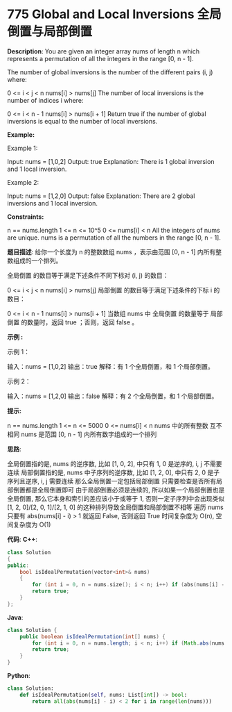 # 775 Global and Local Inversions 全局倒置与局部倒置

__Description__:
You are given an integer array nums of length n which represents a permutation of all the integers in the range [0, n - 1].

The number of global inversions is the number of the different pairs (i, j) where:

0 <= i < j < n
nums[i] > nums[j]
The number of local inversions is the number of indices i where:

0 <= i < n - 1
nums[i] > nums[i + 1]
Return true if the number of global inversions is equal to the number of local inversions.

__Example:__

Example 1:

Input: nums = [1,0,2]
Output: true
Explanation: There is 1 global inversion and 1 local inversion.

Example 2:

Input: nums = [1,2,0]
Output: false
Explanation: There are 2 global inversions and 1 local inversion.

__Constraints:__

n == nums.length
1 <= n <= 10^5
0 <= nums[i] < n
All the integers of nums are unique.
nums is a permutation of all the numbers in the range [0, n - 1].

__题目描述__:
给你一个长度为 n 的整数数组 nums ，表示由范围 [0, n - 1] 内所有整数组成的一个排列。

全局倒置 的数目等于满足下述条件不同下标对 (i, j) 的数目：

0 <= i < j < n
nums[i] > nums[j]
局部倒置 的数目等于满足下述条件的下标 i 的数目：

0 <= i < n - 1
nums[i] > nums[i + 1]
当数组 nums 中 全局倒置 的数量等于 局部倒置 的数量时，返回 true ；否则，返回 false 。

__示例 :__

示例 1：

输入：nums = [1,0,2]
输出：true
解释：有 1 个全局倒置，和 1 个局部倒置。

示例 2：

输入：nums = [1,2,0]
输出：false
解释：有 2 个全局倒置，和 1 个局部倒置。

__提示:__

n == nums.length
1 <= n <= 5000
0 <= nums[i] < n
nums 中的所有整数 互不相同
nums 是范围 [0, n - 1] 内所有数字组成的一个排列

__思路__:

全局倒置指的是, nums 的逆序数, 比如 [1, 0, 2], 中只有 1, 0 是逆序的, i, j 不需要连续
局部倒置指的是, nums 中子序列的逆序数, 比如 [1, 2, 0], 中只有 2, 0 是子序列且逆序, i, j 需要连续
那么全局倒置一定包括局部倒置
只需要检查是否所有局部倒置都是全局倒置即可
由于局部倒置必须是连续的, 所以如果一个局部倒置也是全局倒置, 那么它本身和索引的差应该小于或等于 1, 否则一定子序列中会出现类似 [1, 2, 0]/[2, 0, 1]/[2, 1, 0] 的这种排列导致全局倒置和局部倒置不相等
遍历 nums 只要有 abs(nums[i] - i) > 1 就返回 False, 否则返回 True
时间复杂度为 O(n), 空间复杂度为 O(1)

__代码__:
__C++__:

```C++
class Solution 
{
public:
    bool isIdealPermutation(vector<int>& nums) 
    {
        for (int i = 0, n = nums.size(); i < n; i++) if (abs(nums[i] - i) > 1) return false;
        return true;
    }
};
```

__Java__:

```Java
class Solution {
    public boolean isIdealPermutation(int[] nums) {
        for (int i = 0, n = nums.length; i < n; i++) if (Math.abs(nums[i] - i) > 1) return false;
        return true;
    }
}
```

__Python__:

```Python
class Solution:
    def isIdealPermutation(self, nums: List[int]) -> bool:
        return all(abs(nums[i] - i) < 2 for i in range(len(nums)))
```
